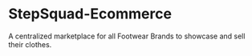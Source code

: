 # StepSquad-Ecommerce
A centralized marketplace for all Footwear Brands to showcase and sell their clothes.
